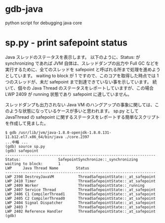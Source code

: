 # gdb-java
python script for debugging java core

# sp.py - print safepoint status
Java スレッドのステータスを表示します。
以下のように、Status: が synchronizing であれば JVM 自体は、スレッドダンプの出力や Full GC などを実行するために、全てのスレッドを safepoint と呼ばれる所まで処理を進めようとしています。
waiting to block が 1 ですので、このコアを取得した時点では 1 つのスレッドが、未だ safepoint まで到達できていない事を示しています。
続いて、個々の Java Thread のステータスをレポートしていますが、この場合　LWP 2409 が running 状態であり safepoint に達していません。

スレッドダンプも出力されない Java VM のハングアップの事象に関しては、このような状態になっているケースが多いと思われます。
sp.py として JavaThread の safepoint に関するステータスをレポートする簡単なスクリプトを作成して見ました。

```
$ gdb /usr/lib/jvm/java-1.8.0-openjdk-1.8.0.131-11.b12.el7.x86_64/bin/java ./core.2397
...中略 ...
(gdb) source sp.py
(gdb) safepoint
--------------------------------------------------------------------
Status:                 SafepointSynchronize::_synchronizing
waiting to block:       1
LWP     Java Thread Name        Status
--------------------------------------------------------------------
LWP 2398 DestroyJavaVM           ThreadSafepointState::_at_safepoint
LWP 2410 Timer                   ThreadSafepointState::_at_safepoint
LWP 2409 Worker                  ThreadSafepointState::_running
LWP 2407 Service Thread          ThreadSafepointState::_at_safepoint
LWP 2406 C1 CompilerThread1      ThreadSafepointState::_at_safepoint
LWP 2405 C2 CompilerThread0      ThreadSafepointState::_at_safepoint
LWP 2404 Signal Dispatcher       ThreadSafepointState::_at_safepoint
LWP 2403 ?                       ThreadSafepointState::_at_safepoint
LWP 2402 Reference Handler       ThreadSafepointState::_at_safepoint
(gdb)
```
